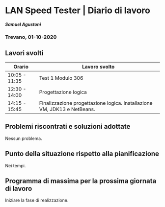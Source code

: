 # LAN Speed Tester | Diario di lavoro

##### Samuel Agustoni

### Trevano, 01-10-2020

## Lavori svolti

| Orario | Lavoro svolto |
| ------ | ----------- |
| 10:05 - 11:35  | Test 1 Modulo 306 |
| 12:30 - 14:00  | Progettazione logica |
| 14:15 - 15:45  | Finalizzazione progettazione logica. Installazione VM, JDK13 e NetBeans. |

## Problemi riscontrati e soluzioni adottate
Nessun problema.
## Punto della situazione rispetto alla pianificazione
Nei tempi.

## Programma di massima per la prossima giornata di lavoro
Iniziare la fase di realizzazione.
